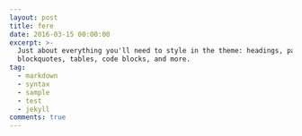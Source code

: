 ```yaml
---
layout: post
title: fere
date: 2016-03-15 00:00:00
excerpt: >-
  Just about everything you'll need to style in the theme: headings, paragraphs,
  blockquotes, tables, code blocks, and more.
tag:
  - markdown
  - syntax
  - sample
  - test
  - jekyll
comments: true
---
```

